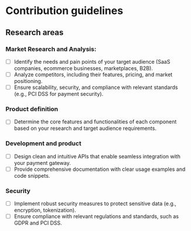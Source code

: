 # Contribution guidelines

## Research areas

### Market Research and Analysis:

- [ ] Identify the needs and pain points of your target audience (SaaS companies, ecommerce businesses, marketplaces, B2B).
- [ ] Analyze competitors, including their features, pricing, and market positioning.
- [ ] Ensure scalability, security, and compliance with relevant standards (e.g., PCI DSS for payment security).

### Product definition

- [ ] Determine the core features and functionalities of each component based on your research and target audience requirements.

### Development and product

- [ ] Design clean and intuitive APIs that enable seamless integration with your payment gateway.
- [ ] Provide comprehensive documentation with clear usage examples and code snippets.

### Security

- [ ] Implement robust security measures to protect sensitive data (e.g., encryption, tokenization).
- [ ] Ensure compliance with relevant regulations and standards, such as GDPR and PCI DSS.
